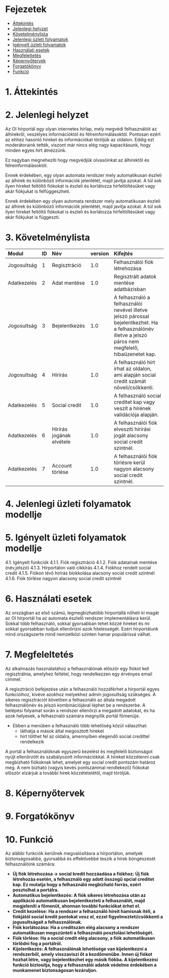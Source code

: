 
# Fejezetek
- [Áttekintés](#1-áttekintés)
- [Jelenlegi helyzet](#2-jelenlegi-helyzet)
- [Követelménylista](#3-követelménylista)
- [Jelenlegi üzleti folyamatok](#4-jelenlegi-üzleti-folyamatok-modellje)
- [Igényelt üzleti folyamatok](#5-igényelt-üzleti-folyamatok-modellje)
- [Használati esetek](#6-használati-esetek)
- [Megfeleltetés](#7-megfeleltetés)
- [Képernyőtervek](#8-képernyőtervek)
- [Forgatókönyv](#9-forgatókönyv)
- [Funkció](#10-funkció)



# 1. Áttekintés

# 2. Jelenlegi helyzet
Az OI hírportál egy olyan internetes hírlap, mely megvédi felhasználóit az álhírekről, veszélyes információktól és félreinformálásoktól. Pontosan ezért az ehhez hasonló híreket és információkat töröljük az oldalon. Eddig ezt moderátoraink tették, viszont már nincs elég nagy kapacitásunk, hogy minden egyes hírt átnézzünk.

Ez nagyban megnehezíti hogy megvédjük olvasóinkat az álhírektől és félreinformálásoktól.

Ennek érdekében, egy olyan automata rendszer mely automatikusan észleli az álhírek és különböző információk jelenlétét, majd javítja azokat. A túl sok ilyen híreket feltöltő fiókokat is észleli és korlátozza hírfeltöltésüket vagy akár fiókjukat is felfüggeszheti.


Ennek érdekében egy olyan automata rendszer mely automatikusan észleli az álhírek és különböző információk jelenlétét, majd javítja azokat. A túl sok ilyen híreket feltöltő fiókokat is észleli és korlátozza hírfeltöltésüket vagy akár fiókjukat is függeszti.
# 3. Követelménylista
   |   Modul   |   ID  |   Név |   version |   Kifejtés    |
   |:----------|:------|:------|:----------|:--------------|
   |    Jogosultság |   1   |   Regisztráció    |   1.0 | Felhasználói fiók létrehozása  |
   |    Adatkezelés |   2   |   Adat mentése    |   1.0 |   Regisztrált adatok mentése adatbázisban |
   |   Jogosultság |   3  |    Bejelentkezés   |   1.0 |   A felhasználó a felhasználói nevével illetve jelszó párossal bejelentkezhet. Ha a felhasználónév illetve a jelszó páros nem megfelelő, hibaüzenetet kap. |
   |   Jogosultság |   4   |   Hírírás   |   1.0 |   A felhasználó hírt írhat az oldalon, ami alapján social credit számát növeli/csökkenti. |
   |   Adatkezelés |   5   | Social credit |   1.0 |   A felhasználó social creditet kap vagy veszít a hírének validációja alapján.   |
|   Adatkezelés    |   6   |   Hírírás jogának elvétele   |   1.0 |   A felhasználói fiók elveszíti hírírási jogát alacsony social credit szintnél.    |
   |   Adatkezelés    |   7   |   Account törlése   |   1.0 |   A felhasználói fiók törlésre kerül nagyon alacsony social credit szintnél.    |
# 4. Jelenlegi üzleti folyamatok modellje

# 5. Igényelt üzleti folyamatok modellje

4.1. Igényelt funkciók
4.1.1. Fiók regisztráció
4.1.2. Fiók adatainak mentése (név,jelszó)
4.1.3. Hírportálon való cikkírás
4.1.4. Fiókhoz rendelt social credit
4.1.5. Fiókon lévő hírírás blokkolása alacsony social credit szintnél
4.1.6. Fiók törlése nagyon alacsony social credit szintnél

# 6. Használati esetek
Az országban az első számú, legmegbízhatóbb hírportállá nőheti ki magát az OI hírportál ha az automata észlelő rendszer implementálásra kerül. Sokkal több felhasználó, sokkal gyorsabban tehet közzé híreket és mi sokkal gyorsabban tudjuk ellenőrizni azok hitelességét. Ezért hírportálunk mind országszerte mind nemzetközi szinten hamar populárissá válhat.

# 7. Megfeleltetés
Az alkalmazás használatához a felhasználónak először egy fiókot kell regisztrálnia, amelyhez feltétel, hogy rendelkezzen egy érvényes email címmel.

A regisztráció befejezése után a felhasználó hozzáférhet a hírportál egyes funkcióihoz, kivéve azokhoz melyekhez admin jogosultság szükséges. A sikeres regisztrációt követően a felhasználó az általa megadott felhasználónév és jelszó kombinációjával léphet be a rendszerbe. A belépési folyamat során a rendszer ellenőrzi a megadott adatokat, és ha azok helyesek, a felhasználó számára megnyílik portál főmenüje.
- Ebben a menüben a felhasználó több lehetőség közül választhat:
   - láthatja a mások által megosztott híreket
   - hírt tölthet fel az oldalra, amennyiben elegendő social credittel rendelkezik

A portál a felhasználóknak egyszerű kezelést és megfelelő biztonságot nyújt ellenőrzött és szabályozott információkkal. A híreket közzétenni csak megbízható fiókoknak lehet, amelyet egy social credit pontszám határoz meg. A nem bízható (vagyis kevés pontszámmal rendlekező) fiókokat először elzárjuk a további hírek közzétételétől, majd töröljük.
   



# 8. Képernyőtervek

# 9. Forgatókönyv

# 10. Funkció

Az alábbi funkciók kerülnek megvalósításra a hírportálon, amelyek biztonságosabbá, gyorsabbá és effektívebbé teszik a hírek böngészését felhasználóink számára:
- **Új fiók létrehozása -> social kredit hozzáadása a fiókhoz: Új fiók létrehozáa esetén, a felhasználó egy adott összegű spcial creditet kap. Ez mutatja hogy a felhasználó megbízható forrás, ezért posztolhat a portálra.**
- **Automatikus bejelentkezés: A fiók sikeres létrehozása után az applikáció automatikusan bejelentkezteti a felhasználót, majd megjeleníti a főmenüt, ahonnan további funkciókat érhet el.**
- **Credit kezelése: Ha a rendszer a felhasználó híreit hamisnak ítéli, a fiókjától social kredit pontokat vesz el, ezzel figyelmezteti/csökkenti a jogusultságait a felhasználónak.**
- **Fiók korlátozása: Ha a creditszám elég alacsony a rendszer automatikusan megszünteti a felhasználó posztolási lehetőségét.**
- **Fiók törlése: Ha a social credit elég alacsony, a fiók automatikusan törlődni fog a portálról.**
- **Kijelentkezés: A felhasználónak lehetősége van kijelentkezni a rendszerből, amely visszaviszi őt a kezdőmenübe. Innen új fiókot hozhat létre, vagy bejelentkezhet egy másik fiókba. A kijelentkezési funkció biztosítja, hogy a felhasználói adatok védelme érdekében a munkamenet biztonságosan lezáruljon.**